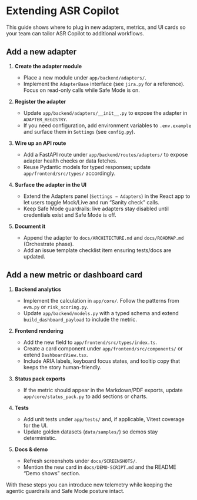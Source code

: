 # Extending ASR Copilot

This guide shows where to plug in new adapters, metrics, and UI cards so your team can tailor ASR Copilot to additional workflows.

## Add a new adapter

1. **Create the adapter module**  
   - Place a new module under `app/backend/adapters/`.  
   - Implement the `AdapterBase` interface (see `jira.py` for a reference). Focus on read-only calls while Safe Mode is on.

2. **Register the adapter**  
   - Update `app/backend/adapters/__init__.py` to expose the adapter in `ADAPTER_REGISTRY`.  
   - If you need configuration, add environment variables to `.env.example` and surface them in `Settings` (see `config.py`).

3. **Wire up an API route**  
   - Add a FastAPI route under `app/backend/routes/adapters/` to expose adapter health checks or data fetches.  
   - Reuse Pydantic models for typed responses; update `app/frontend/src/types/` accordingly.

4. **Surface the adapter in the UI**  
   - Extend the Adapters panel (`Settings → Adapters`) in the React app to let users toggle Mock/Live and run “Sanity check” calls.
   - Keep Safe Mode guardrails: live adapters stay disabled until credentials exist and Safe Mode is off.

5. **Document it**  
   - Append the adapter to `docs/ARCHITECTURE.md` and `docs/ROADMAP.md` (Orchestrate phase).  
   - Add an issue template checklist item ensuring tests/docs are updated.

## Add a new metric or dashboard card

1. **Backend analytics**  
   - Implement the calculation in `app/core/`. Follow the patterns from `evm.py` or `risk_scoring.py`.  
   - Update `app/backend/models.py` with a typed schema and extend `build_dashboard_payload` to include the metric.

2. **Frontend rendering**  
   - Add the new field to `app/frontend/src/types/index.ts`.  
   - Create a card component under `app/frontend/src/components/` or extend `DashboardView.tsx`.  
   - Include ARIA labels, keyboard focus states, and tooltip copy that keeps the story human-friendly.

3. **Status pack exports**  
   - If the metric should appear in the Markdown/PDF exports, update `app/core/status_pack.py` to add sections or charts.

4. **Tests**  
   - Add unit tests under `app/tests/` and, if applicable, Vitest coverage for the UI.  
   - Update golden datasets (`data/samples/`) so demos stay deterministic.

5. **Docs & demo**  
   - Refresh screenshots under `docs/SCREENSHOTS/`.  
   - Mention the new card in `docs/DEMO-SCRIPT.md` and the README “Demo shows” section.

With these steps you can introduce new telemetry while keeping the agentic guardrails and Safe Mode posture intact.

